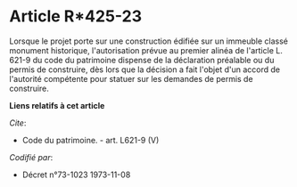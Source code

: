 # Article R*425-23

Lorsque le projet porte sur une construction édifiée sur un immeuble classé monument historique, l'autorisation prévue au
premier alinéa de l'article L. 621-9 du code du patrimoine dispense de la déclaration préalable ou du permis de construire,
dès lors que la décision a fait l'objet d'un accord de l'autorité compétente pour statuer sur les demandes de permis de
construire.

**Liens relatifs à cet article**

_Cite_:

  - Code du patrimoine. - art. L621-9 (V)

_Codifié par_:

  - Décret n°73-1023 1973-11-08
